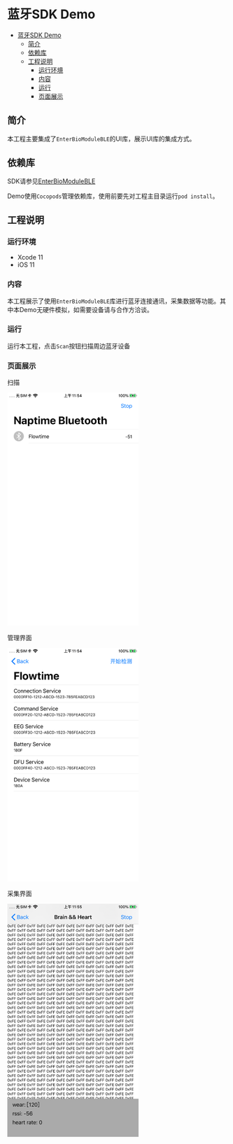 # 蓝牙SDK Demo

- [蓝牙SDK Demo](#%e8%93%9d%e7%89%99sdk-demo)
  - [简介](#%e7%ae%80%e4%bb%8b)
  - [依赖库](#%e4%be%9d%e8%b5%96%e5%ba%93)
  - [工程说明](#%e5%b7%a5%e7%a8%8b%e8%af%b4%e6%98%8e)
    - [运行环境](#%e8%bf%90%e8%a1%8c%e7%8e%af%e5%a2%83)
    - [内容](#%e5%86%85%e5%ae%b9)
    - [运行](#%e8%bf%90%e8%a1%8c)
    - [页面展示](#%e9%a1%b5%e9%9d%a2%e5%b1%95%e7%a4%ba)

## 简介 

本工程主要集成了`EnterBioModuleBLE`的UI库，展示UI库的集成方式。

## 依赖库

SDK请参见[EnterBioModuleBLE](../EnterBioModuleBLE/)

Demo使用`Cocopods`管理依赖库，使用前要先对工程主目录运行`pod install`。

## 工程说明

### 运行环境

- Xcode 11
- iOS 11

### 内容

本工程展示了使用`EnterBioModuleBLE`库进行蓝牙连接通讯，采集数据等功能。其中本Demo无硬件模拟，如需要设备请与合作方洽谈。

### 运行

运行本工程，点击`Scan`按钮扫描周边蓝牙设备

### 页面展示

扫描

<img src="https://github.com/Entertech/Enter-Biomodule-BLE-iOS-SDK/blob/master/img/IMG_0837.PNG" width="300">

管理界面

<img src="https://github.com/Entertech/Enter-Biomodule-BLE-iOS-SDK/blob/master/img/IMG_0838.PNG" width="300">

采集界面


<img src="https://github.com/Entertech/Enter-Biomodule-BLE-iOS-SDK/blob/master/img/IMG_0839.PNG" width="300">
